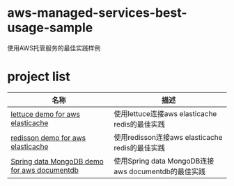 # aws-managed-services-best-usage-sample
使用AWS托管服务的最佳实践样例

# project list

| 名称                                                                           | 描述                                         |
|------------------------------------------------------------------------------|--------------------------------------------|
| [lettuce demo for aws elasticache](./elasticache/lettuce-demo/)              | 使用lettuce连接aws elasticache redis的最佳实践      |  
| [redisson demo for aws elasticache](./elasticache/redisson-demo/)            | 使用redisson连接aws elasticache redis的最佳实践     |  
| [Spring data MongoDB demo for aws documentdb](./documentdb/documentdb-demo/) | 使用Spring data MongoDB连接aws documentdb的最佳实践 |  